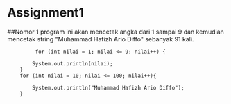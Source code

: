# Assignment1

##Nomor 1
program ini akan mencetak angka dari 1 sampai 9 dan kemudian mencetak string "Muhammad Hafizh Ario Diffo" sebanyak 91 kali.
             
             for (int nilai = 1; nilai <= 9; nilai++) {

            System.out.println(nilai);
        }
        for (int nilai = 10; nilai <= 100; nilai++){

            System.out.println("Muhammad Hafizh Ario Diffo");
        }
